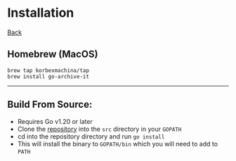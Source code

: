 # Installation

[Back](index.md)

## Homebrew (MacOS)

```
brew tap korbexmachina/tap
brew install go-archive-it
```

---

## Build From Source:

- Requires Go v1.20 or later
- Clone the [repository](https://github.com/korbexmachina/go-archive-it) into the `src` directory in your `GOPATH`
- cd into the repository directory and run `go install`
- This will install the binary to `GOPATH/bin` which you will need to add to `PATH`
